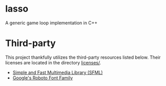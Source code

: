 # lasso
A generic game loop implementation in C++

# Third-party

This project thankfully utilizes the third-party resources listed below.
Their licenses are located in the directory [licenses/](licenses/).

- [Simple and Fast Multimedia Library (SFML)](https://github.com/SFML/SFML)
- [Google's Roboto Font Family](https://github.com/google/roboto/)